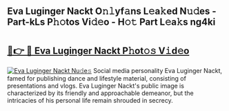 ## Eva Luginger Nackt O𝚗𝚕yf𝚊ns L𝚎a𝚔ed N𝚞𝚍es - Part-kLs P𝚑𝚘tos Vi𝚍𝚎o - H𝚘𝚝 Part L𝚎a𝚔s ng4ki

# <h2><a href="http://kf6ppq.oniu.top/?m=Eva+Luginger+Nackt">🔗👉 🔴 Eva Luginger Nackt P𝚑ot𝚘𝚜 V𝚒d𝚎o</a></h2>

[![Eva Luginger Nackt Nu𝚍e𝚜](https://i.imgur.com/0qMVB7G.gif)](http://kf6ppq.oniu.top/?m=Eva+Luginger+Nackt)
Social media personality Eva Luginger Nackt, famed for publishing dance and lifestyle material, consisting of presentations and vlogs. Eva Luginger Nackt's public image is characterized by its friendly and approachable demeanor, but the intricacies of his personal life remain shrouded in secrecy.  
